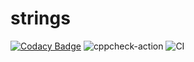 # strings

[![Codacy Badge](https://api.codacy.com/project/badge/Grade/e2384971ccfb4ff3b86d81f5dab933d5)](https://app.codacy.com/manual/stepin104524/STRINGS?utm_source=github.com&utm_medium=referral&utm_content=stepin104524/STRINGS&utm_campaign=Badge_Grade_Dashboard)
![cppcheck-action](https://github.com/stepin104524/STRINGS/workflows/cppcheck-action/badge.svg)
![CI](https://github.com/stepin104524/STRINGS/workflows/CI/badge.svg)
